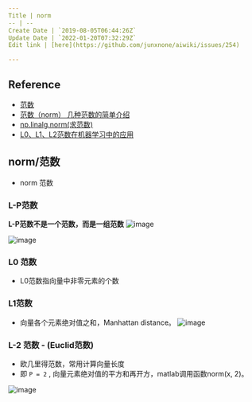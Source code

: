 ```yaml
---
Title | norm
-- | --
Create Date | `2019-08-05T06:44:26Z`
Update Date | `2022-01-20T07:32:29Z`
Edit link | [here](https://github.com/junxnone/aiwiki/issues/254)

---
```

## Reference

- [范数](https://blog.csdn.net/NCHFGFB/article/details/78498401)
- [范数（norm） 几种范数的简单介绍](https://blog.csdn.net/a493823882/article/details/80569888)
- [np.linalg.norm(求范数)](https://blog.csdn.net/hqh131360239/article/details/79061535)
- [L0、L1、L2范数在机器学习中的应用](https://www.jianshu.com/p/4bad38fe07e6)


## norm/范数

- norm 范数

### L-P范数
**L-P范数不是一个范数，而是一组范数**
![image](https://user-images.githubusercontent.com/2216970/62444427-0941ed80-b790-11e9-82fa-30487c1ac98c.png)

![image](https://user-images.githubusercontent.com/2216970/62444440-0f37ce80-b790-11e9-9fc0-6bc51fa78b35.png)

### L0 范数
- L0范数指向量中非零元素的个数

### L1范数
- 向量各个元素绝对值之和，Manhattan distance。
![image](https://user-images.githubusercontent.com/2216970/67923324-7a0a7180-fbe8-11e9-938a-51b47d1500ca.png)


### L-2 范数 - (Euclid范数)
- 欧几里得范数，常用计算向量长度
- 即 `P = 2` , 向量元素绝对值的平方和再开方，matlab调用函数norm(x, 2)。

![image](https://user-images.githubusercontent.com/2216970/62444213-73a65e00-b78f-11e9-8746-7cc9a6ce7aa9.png)



